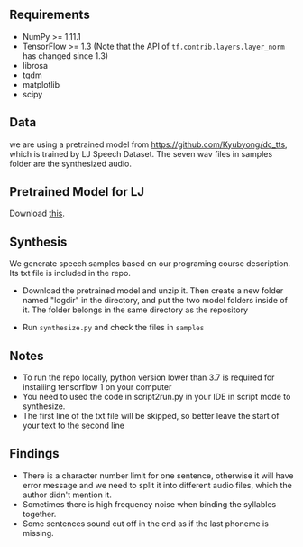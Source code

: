 ## Requirements
  * NumPy >= 1.11.1
  * TensorFlow >= 1.3 (Note that the API of `tf.contrib.layers.layer_norm` has changed since 1.3)
  * librosa
  * tqdm
  * matplotlib
  * scipy
  
## Data
we are using a pretrained model from https://github.com/Kyubyong/dc_tts, which is trained by LJ Speech Dataset. The seven wav files in samples folder are the synthesized audio.

## Pretrained Model for LJ

Download [this](https://www.dropbox.com/s/1oyipstjxh2n5wo/LJ_logdir.tar?dl=0).

## Synthesis
We generate speech samples based on our programing course description. Its txt file is included in the repo.
  * Download the pretrained model and unzip it. Then create a new folder named "logdir" in the directory, and put the two model folders inside of it. The folder belongs in the same directory as the repository

  * Run `synthesize.py` and check the files in `samples` 

## Notes
   * To run the repo locally, python version lower than 3.7 is required for instaliing tensorflow 1 on your computer
   * You need to used the code in script2run.py in your IDE in script mode to synthesize.
   * The first line of the txt file will be skipped, so better leave the start of your text to the second line

## Findings
   * There is a character number limit for one sentence, otherwise it will have error message and we need to split it into different audio files, which the author didn't mention it. 
   * Sometimes there is high frequency noise when binding the syllables together.
   * Some sentences sound cut off in the end as if the last phoneme is missing.
